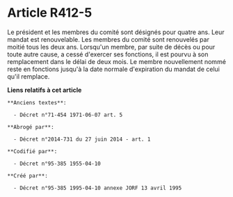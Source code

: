 # Article R412-5

Le président et les membres du comité sont désignés pour quatre ans. Leur mandat est renouvelable. Les membres du comité sont
renouvelés par moitié tous les deux ans. Lorsqu'un membre, par suite de décès ou pour toute autre cause, a cessé d'exercer
ses fonctions, il est pourvu à son remplacement dans le délai de deux mois. Le membre nouvellement nommé reste en fonctions
jusqu'à la date normale d'expiration du mandat de celui qu'il remplace.

**Liens relatifs à cet article**

	**Anciens textes**:

	  - Décret n°71-454 1971-06-07 art. 5

	**Abrogé par**:

	  - Décret n°2014-731 du 27 juin 2014 - art. 1

	**Codifié par**:

	  - Décret n°95-385 1955-04-10

	**Créé par**:

	  - Décret n°95-385 1995-04-10 annexe JORF 13 avril 1995
